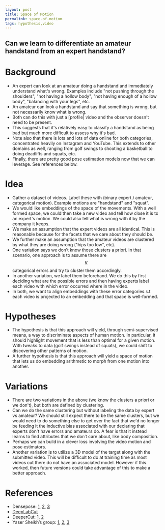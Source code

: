```yaml
---
layout: post
title: Space of Motion
permalink: space-of-motion
tags: hypothesis,video
---
```


## Can we learn to differentiate an amateur handstand from an expert handstand?

# Background

- An expert can look at an amateur doing a handstand and immediately understand what's wrong. Examples include "not pushing through the shoulders", "not having a hollow body", "not having enough of a hollow body", "balancing with your legs", etc.
- An amateur can look a handstand and say that something is wrong, but not necessarily know what is wrong.
- Both can do this with just a [profile] video and the observer doesn't need to be present.
- This suggests that it's relatively easy to classify a handstand as being bad but much more difficult to assess why it's bad.
- Note also that there is lots and lots of data online for both categories, concentrated heavily on Instagram and YouTube. This extends to other domains as well, ranging from golf swings to shooting a basketball to doing deadlifts and squats, etc.
- Finally, there are pretty good pose estimation models now that we can leverage. See references below.

# Idea

- Gather a dataset of videos. Label these with (binary expert / amateur, categorical motion). Example motions are "handstand" and "squat".
- We would like embeddings of the space of the movements. With a well formed space, we could then take a new video and tell how close it is to an expert's motion. We could also tell what is wrong with it by the company it keeps.
- We make an assumption that the expert videos are all identical. This is reasonable because for the facets that we care about they should be. 
- We further make an assumption that the amateur videos are clustered by what they are doing wrong ("hips too low", etc).
- One variation says we don’t know those clusters a priori. In that scenario, one approach is to assume there are $$K$$ categorical errors and try to cluster them accordingly.
- In another variation, we label them beforehand. We do this by first deciding what are the possible errors and then having experts label each video with which error occurred where in the video.
- In both, we want to align embeddings with these error categories s.t each video is projected to an embedding and that space is well-formed.

# Hypotheses

- The hypothesis is that this approach will yield, through semi-supervised means, a way to discriminate aspects of human motion. In particular, it should highlight movement that is less than optimal for a given motion. With tweaks to data (golf swings instead of squats), we could shift to discovering other patterns of motion.
- A further hypothesis is that this approach will yield a space of motion that lets us do embedding arithmetic to morph from one motion into another.

# Variations

- There are two variations in the above (we know the clusters a priori or we don't), but both are defined by clustering. 
- Can we do the same clustering but without labeling the data by expert vs amateur? We should still expect there to be the same clusters, but we would need to do something else to get over the fact that we'd no longer be feeding it the inductive bias associated with our declaring that experts don't have errors and amateurs do. A fear is that it instead learns to find attributes that we don’t care about, like body composition.
- Perhaps we can build in a clever loss involving the video motion and pose estimators.
- Another variation is to utilize a 3D model of the target along with the submitted video. This will be difficult to do at training time as most videos out there do not have an associated model. However if this worked, then future versions could take advantage of this to make a better approach.

# References
- Densepose: [1](https://github.com/facebookresearch/Densepose), [2](https://arxiv.org/abs/1802.00434), [3](http://densepose.org/)
- [DeepLabCut](https://github.com/AlexEMG/DeepLabCut)
- DeeperCut: [1](http://pose.mpi-inf.mpg.de/), [2](https://arxiv.org/abs/1605.03170)
- Yaser Sheikh’s group: [1](https://arxiv.org/pdf/1611.08050.pdf), [2](https://arxiv.org/pdf/1801.01615.pdf), [3](http://www.cs.cmu.edu/~yaser/)

